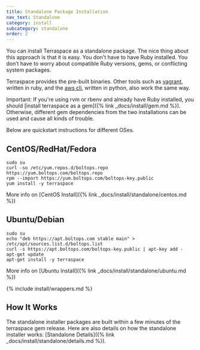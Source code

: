 ```yaml
---
title: Standalone Package Installation
nav_text: Standalone
category: install
subcategory: standalone
order: 2
---
```


You can install Terraspace as a standalone package.  The nice thing about this approach is that it is easy. You don't have to have Ruby installed. You don’t have to worry about compatible Ruby versions, gems, or conflicting system packages.

Terraspace provides the pre-built binaries. Other tools such as [vagrant](https://www.vagrantup.com/), written in ruby, and the [aws cli](https://aws.amazon.com/cli/), written in python, also work the same way.

Important: If you're using rvm or rbenv and already have Ruby installed, you should [install terraspace as a gem]({% link _docs/install/gem.md %}). Otherwise, different gem dependencies from the two installations can be used and cause all kinds of trouble.

Below are quickstart instructions for different OSes.

<!--
## Mac OSX

    brew tap boltops-tools/software
    brew install terraspace

More info on [Mac OSX Install]({% link _docs/install/standalone/macosx.md %})
-->

## CentOS/RedHat/Fedora

    sudo su
    curl -so /etc/yum.repos.d/boltops.repo https://yum.boltops.com/boltops.repo
    rpm --import https://yum.boltops.com/boltops-key.public
    yum install -y terraspace

More info on [CentOS Install]({% link _docs/install/standalone/centos.md %})

## Ubuntu/Debian

    sudo su
    echo "deb https://apt.boltops.com stable main" > /etc/apt/sources.list.d/boltops.list
    curl -s https://apt.boltops.com/boltops-key.public | apt-key add -
    apt-get update
    apt-get install -y terraspace

More info on [Ubuntu Install]({% link _docs/install/standalone/ubuntu.md %})

{% include install/wrappers.md %}

## How It Works

The standalone installer packages are built within a few minutes of the terraspace gem release. Here are also details on how the standalone installer works: [Standalone Details]({% link _docs/install/standalone/details.md %}).
